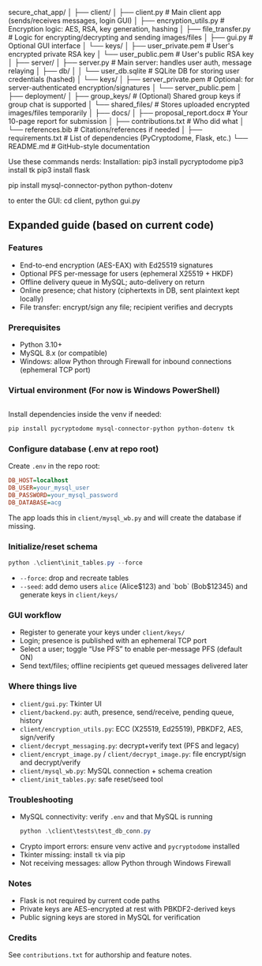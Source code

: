 secure_chat_app/
│
├── client/
│   ├── client.py              # Main client app (sends/receives messages, login GUI)
│   ├── encryption_utils.py    # Encryption logic: AES, RSA, key generation, hashing
│   ├── file_transfer.py       # Logic for encrypting/decrypting and sending images/files
│   ├── gui.py                 # Optional GUI interface 
│   └── keys/
│       ├── user_private.pem   # User's encrypted private RSA key
│       └── user_public.pem    # User's public RSA key
│
├── server/
│   ├── server.py              # Main server: handles user auth, message relaying
│   ├── db/
│   │   └── user_db.sqlite     # SQLite DB for storing user credentials (hashed)
│   └── keys/
│       ├── server_private.pem # Optional: for server-authenticated encryption/signatures
│       └── server_public.pem
│
├── deployment/
│   ├── group_keys/            # (Optional) Shared group keys if group chat is supported
│   └── shared_files/          # Stores uploaded encrypted images/files temporarily
│
├── docs/
│   ├── proposal_report.docx   # Your 10-page report for submission
│   ├── contributions.txt      # Who did what 
│   └── references.bib         # Citations/references if needed
│
├── requirements.txt           # List of dependencies (PyCryptodome, Flask, etc.)
└── README.md                  # GitHub-style documentation

Use these commands nerds:
Installation:
        pip3 install pycryptodome
        pip3 install tk
        pip3 install flask

pip install mysql-connector-python python-dotenv

to enter the GUI:
cd client,
python gui.py

## Expanded guide (based on current code)

### Features
- End-to-end encryption (AES-EAX) with Ed25519 signatures
- Optional PFS per-message for users (ephemeral X25519 + HKDF)
- Offline delivery queue in MySQL; auto-delivery on return
- Online presence; chat history (ciphertexts in DB, sent plaintext kept locally)
- File transfer: encrypt/sign any file; recipient verifies and decrypts

### Prerequisites
- Python 3.10+
- MySQL 8.x (or compatible)
- Windows: allow Python through Firewall for inbound connections (ephemeral TCP port)

### Virtual environment (For now is Windows PowerShell)
```powershell
```

Install dependencies inside the venv if needed:
```powershell
pip install pycryptodome mysql-connector-python python-dotenv tk
```

### Configure database (.env at repo root)
Create `.env` in the repo root:
```ini
DB_HOST=localhost
DB_USER=your_mysql_user
DB_PASSWORD=your_mysql_password
DB_DATABASE=acg
```
The app loads this in `client/mysql_wb.py` and will create the database if missing.

### Initialize/reset schema
```powershell
python .\client\init_tables.py --force
```
- `--force`: drop and recreate tables
- `--seed`: add demo users `alice` (Alice$123) and `bob` (Bob$12345) and generate keys in `client/keys/`

### GUI workflow
- Register to generate your keys under `client/keys/`
- Login; presence is published with an ephemeral TCP port
- Select a user; toggle “Use PFS” to enable per-message PFS (default ON)
- Send text/files; offline recipients get queued messages delivered later

### Where things live
- `client/gui.py`: Tkinter UI
- `client/backend.py`: auth, presence, send/receive, pending queue, history
- `client/encryption_utils.py`: ECC (X25519, Ed25519), PBKDF2, AES, sign/verify
- `client/decrypt_messaging.py`: decrypt+verify text (PFS and legacy)
- `client/encrypt_image.py` / `client/decrypt_image.py`: file encrypt/sign and decrypt/verify
- `client/mysql_wb.py`: MySQL connection + schema creation
- `client/init_tables.py`: safe reset/seed tool

### Troubleshooting
- MySQL connectivity: verify `.env` and that MySQL is running
  ```powershell
  python .\client\tests\test_db_conn.py
  ```
- Crypto import errors: ensure venv active and `pycryptodome` installed
- Tkinter missing: install `tk` via pip
- Not receiving messages: allow Python through Windows Firewall

### Notes
- Flask is not required by current code paths
- Private keys are AES-encrypted at rest with PBKDF2-derived keys
- Public signing keys are stored in MySQL for verification

### Credits
See `contributions.txt` for authorship and feature notes.